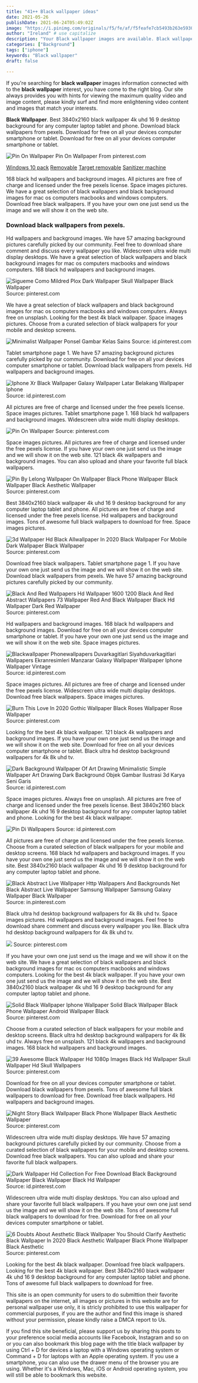```yaml
---
title: "41++ Black wallpaper ideas"
date: 2021-05-26
publishDate: 2021-06-24T05:49:02Z
image: "https://i.pinimg.com/originals/f5/fe/af/f5feafe7cb5493b263e593075db2a125.jpg"
author: "Ireland" # use capitalize
description: "Your Black wallpaper images are available. Black wallpaper are a topic that is being searched for and liked by netizens today. You can Find and Download the Black wallpaper files here. Find and Download all free photos and vectors."
categories: ["Background"]
tags: ["iphone"]
keywords: "Black wallpaper"
draft: false

---
```


If you're searching for **black wallpaper** images information connected with to the **black wallpaper** interest, you have come to the right  blog.  Our site always  provides you with  hints  for viewing  the maximum  quality video and image  content, please kindly surf and find more enlightening video content and images  that match your interests.

**Black Wallpaper**. Best 3840x2160 black wallpaper 4k uhd 16 9 desktop background for any computer laptop tablet and phone. Download black wallpapers from pexels. Download for free on all your devices computer smartphone or tablet. Download for free on all your devices computer smartphone or tablet.

![Pin On Wallpaper](https://i.pinimg.com/736x/26/f8/e3/26f8e30e0ce785aaf023c3e0fb689b83.jpg "Pin On Wallpaper")
Pin On Wallpaper From pinterest.com

[Windows 10 pack](/windows-10-pack/)
[Removable](/removable/)
[Target removable](/target-removable/)
[Sanitizer machine](/sanitizer-machine/)

168 black hd wallpapers and background images. All pictures are free of charge and licensed under the free pexels license. Space images pictures. We have a great selection of black wallpapers and black background images for mac os computers macbooks and windows computers. Download free black wallpapers. If you have your own one just send us the image and we will show it on the web site.

### Download black wallpapers from pexels.

Hd wallpapers and background images. We have 57 amazing background pictures carefully picked by our community. Feel free to download share comment and discuss every wallpaper you like. Widescreen ultra wide multi display desktops. We have a great selection of black wallpapers and black background images for mac os computers macbooks and windows computers. 168 black hd wallpapers and background images.


![Sigueme Como Mildred Plox Dark Wallpaper Skull Wallpaper Black Wallpaper](https://i.pinimg.com/originals/02/14/75/021475386be6043acbaccaf5bd12e38e.jpg "Sigueme Como Mildred Plox Dark Wallpaper Skull Wallpaper Black Wallpaper")
Source: pinterest.com

We have a great selection of black wallpapers and black background images for mac os computers macbooks and windows computers. Always free on unsplash. Looking for the best 4k black wallpaper. Space images pictures. Choose from a curated selection of black wallpapers for your mobile and desktop screens.

![Minimalist Wallpaper Ponsel Gambar Kelas Sains](https://i.pinimg.com/originals/03/61/ff/0361ffe39f022661b8b13c0c08ebcc9e.jpg "Minimalist Wallpaper Ponsel Gambar Kelas Sains")
Source: id.pinterest.com

Tablet smartphone page 1. We have 57 amazing background pictures carefully picked by our community. Download for free on all your devices computer smartphone or tablet. Download black wallpapers from pexels. Hd wallpapers and background images.

![Iphone Xr Black Wallpaper Galaxy Wallpaper Latar Belakang Wallpaper Iphone](https://i.pinimg.com/originals/98/fc/6a/98fc6a761dcb91f1a7673406a51f2c65.png "Iphone Xr Black Wallpaper Galaxy Wallpaper Latar Belakang Wallpaper Iphone")
Source: id.pinterest.com

All pictures are free of charge and licensed under the free pexels license. Space images pictures. Tablet smartphone page 1. 168 black hd wallpapers and background images. Widescreen ultra wide multi display desktops.

![Pin On Wallpaper](https://i.pinimg.com/736x/26/f8/e3/26f8e30e0ce785aaf023c3e0fb689b83.jpg "Pin On Wallpaper")
Source: pinterest.com

Space images pictures. All pictures are free of charge and licensed under the free pexels license. If you have your own one just send us the image and we will show it on the web site. 121 black 4k wallpapers and background images. You can also upload and share your favorite full black wallpapers.

![Pin By Lelong Wallpaper On Wallpaper Black Phone Wallpaper Black Wallpaper Black Aesthetic Wallpaper](https://i.pinimg.com/736x/df/e6/26/dfe626901533977d0883307f77628fa2.jpg "Pin By Lelong Wallpaper On Wallpaper Black Phone Wallpaper Black Wallpaper Black Aesthetic Wallpaper")
Source: pinterest.com

Best 3840x2160 black wallpaper 4k uhd 16 9 desktop background for any computer laptop tablet and phone. All pictures are free of charge and licensed under the free pexels license. Hd wallpapers and background images. Tons of awesome full black wallpapers to download for free. Space images pictures.

![3d Wallpaper Hd Black Allwallpaper In 2020 Black Wallpaper For Mobile Dark Wallpaper Black Wallpaper](https://i.pinimg.com/originals/1c/2e/ba/1c2eba4222294598a6ae48a5eb7330bc.png "3d Wallpaper Hd Black Allwallpaper In 2020 Black Wallpaper For Mobile Dark Wallpaper Black Wallpaper")
Source: pinterest.com

Download free black wallpapers. Tablet smartphone page 1. If you have your own one just send us the image and we will show it on the web site. Download black wallpapers from pexels. We have 57 amazing background pictures carefully picked by our community.

![Black And Red Wallpapers Hd Wallpaper 1600 1200 Black And Red Abstract Wallpapers 73 Wallpaper Red And Black Wallpaper Black Hd Wallpaper Dark Red Wallpaper](https://i.pinimg.com/originals/10/ad/5a/10ad5a61469c0428c4701c602e8839e6.jpg "Black And Red Wallpapers Hd Wallpaper 1600 1200 Black And Red Abstract Wallpapers 73 Wallpaper Red And Black Wallpaper Black Hd Wallpaper Dark Red Wallpaper")
Source: pinterest.com

Hd wallpapers and background images. 168 black hd wallpapers and background images. Download for free on all your devices computer smartphone or tablet. If you have your own one just send us the image and we will show it on the web site. Space images pictures.

![Blackwallpaper Phonewallpapers Duvarkagitlari Siyahduvarkagitlari Wallpapers Ekranresimleri Manzarar Galaxy Wallpaper Wallpaper Iphone Wallpaper Vintage](https://i.pinimg.com/originals/91/ac/bd/91acbde3e4a5c64743a7394012a25349.jpg "Blackwallpaper Phonewallpapers Duvarkagitlari Siyahduvarkagitlari Wallpapers Ekranresimleri Manzarar Galaxy Wallpaper Wallpaper Iphone Wallpaper Vintage")
Source: id.pinterest.com

Space images pictures. All pictures are free of charge and licensed under the free pexels license. Widescreen ultra wide multi display desktops. Download free black wallpapers. Space images pictures.

![Burn This Love In 2020 Gothic Wallpaper Black Roses Wallpaper Rose Wallpaper](https://i.pinimg.com/736x/e4/05/01/e40501b6efb46520a6438e8c635cc4fd.jpg "Burn This Love In 2020 Gothic Wallpaper Black Roses Wallpaper Rose Wallpaper")
Source: pinterest.com

Looking for the best 4k black wallpaper. 121 black 4k wallpapers and background images. If you have your own one just send us the image and we will show it on the web site. Download for free on all your devices computer smartphone or tablet. Black ultra hd desktop background wallpapers for 4k 8k uhd tv.

![Dark Background Wallpaper Of Art Drawing Minimalistic Simple Wallpaper Art Drawing Dark Background Objek Gambar Ilustrasi 3d Karya Seni Garis](https://i.pinimg.com/originals/1b/46/3f/1b463f17c3cde27e209aac93146d02e0.jpg "Dark Background Wallpaper Of Art Drawing Minimalistic Simple Wallpaper Art Drawing Dark Background Objek Gambar Ilustrasi 3d Karya Seni Garis")
Source: id.pinterest.com

Space images pictures. Always free on unsplash. All pictures are free of charge and licensed under the free pexels license. Best 3840x2160 black wallpaper 4k uhd 16 9 desktop background for any computer laptop tablet and phone. Looking for the best 4k black wallpaper.

![Pin Di Wallpapers](https://i.pinimg.com/originals/1a/5c/8b/1a5c8b4530f316a5770c01122bf4dff3.jpg "Pin Di Wallpapers")
Source: id.pinterest.com

All pictures are free of charge and licensed under the free pexels license. Choose from a curated selection of black wallpapers for your mobile and desktop screens. 168 black hd wallpapers and background images. If you have your own one just send us the image and we will show it on the web site. Best 3840x2160 black wallpaper 4k uhd 16 9 desktop background for any computer laptop tablet and phone.

![Black Abstract Live Wallpaper Http Wallpapers And Backgrounds Net Black Abstract Live Wallpaper Samsung Wallpaper Samsung Galaxy Wallpaper Black Wallpaper](https://i.pinimg.com/originals/ac/20/3a/ac203a6e54237e66db94b724c32b0ec1.jpg "Black Abstract Live Wallpaper Http Wallpapers And Backgrounds Net Black Abstract Live Wallpaper Samsung Wallpaper Samsung Galaxy Wallpaper Black Wallpaper")
Source: in.pinterest.com

Black ultra hd desktop background wallpapers for 4k 8k uhd tv. Space images pictures. Hd wallpapers and background images. Feel free to download share comment and discuss every wallpaper you like. Black ultra hd desktop background wallpapers for 4k 8k uhd tv.

![](https://i.pinimg.com/736x/6a/ac/d3/6aacd364fc77c2c6cb465651a7c5928e.jpg "")
Source: pinterest.com

If you have your own one just send us the image and we will show it on the web site. We have a great selection of black wallpapers and black background images for mac os computers macbooks and windows computers. Looking for the best 4k black wallpaper. If you have your own one just send us the image and we will show it on the web site. Best 3840x2160 black wallpaper 4k uhd 16 9 desktop background for any computer laptop tablet and phone.

![Solid Black Wallpaper Iphone Wallpaper Solid Black Wallpaper Black Phone Wallpaper Android Wallpaper Black](https://i.pinimg.com/originals/14/19/02/141902686cd3ea0857d4a5e4d9500c89.jpg "Solid Black Wallpaper Iphone Wallpaper Solid Black Wallpaper Black Phone Wallpaper Android Wallpaper Black")
Source: pinterest.com

Choose from a curated selection of black wallpapers for your mobile and desktop screens. Black ultra hd desktop background wallpapers for 4k 8k uhd tv. Always free on unsplash. 121 black 4k wallpapers and background images. 168 black hd wallpapers and background images.

![39 Awesome Black Wallpaper Hd 1080p Images Black Hd Wallpaper Skull Wallpaper Hd Skull Wallpapers](https://i.pinimg.com/originals/c1/f1/c2/c1f1c2454bce35bf9af114d5b2e102a2.jpg "39 Awesome Black Wallpaper Hd 1080p Images Black Hd Wallpaper Skull Wallpaper Hd Skull Wallpapers")
Source: pinterest.com

Download for free on all your devices computer smartphone or tablet. Download black wallpapers from pexels. Tons of awesome full black wallpapers to download for free. Download free black wallpapers. Hd wallpapers and background images.

![Night Story Black Wallpaper Black Phone Wallpaper Black Aesthetic Wallpaper](https://i.pinimg.com/originals/b6/c0/eb/b6c0eb985a9f048aba9bba9fd9b05369.jpg "Night Story Black Wallpaper Black Phone Wallpaper Black Aesthetic Wallpaper")
Source: pinterest.com

Widescreen ultra wide multi display desktops. We have 57 amazing background pictures carefully picked by our community. Choose from a curated selection of black wallpapers for your mobile and desktop screens. Download free black wallpapers. You can also upload and share your favorite full black wallpapers.

![Dark Wallpaper Hd Collection For Free Download Black Background Wallpaper Black Wallpaper Black Hd Wallpaper](https://i.pinimg.com/originals/5b/be/51/5bbe514dd733c24cf53b26dcc5b61d30.jpg "Dark Wallpaper Hd Collection For Free Download Black Background Wallpaper Black Wallpaper Black Hd Wallpaper")
Source: id.pinterest.com

Widescreen ultra wide multi display desktops. You can also upload and share your favorite full black wallpapers. If you have your own one just send us the image and we will show it on the web site. Tons of awesome full black wallpapers to download for free. Download for free on all your devices computer smartphone or tablet.

![6 Doubts About Aesthetic Black Wallpaper You Should Clarify Aesthetic Black Wallpaper In 2020 Black Aesthetic Wallpaper Black Phone Wallpaper Black Aesthetic](https://i.pinimg.com/originals/f5/fe/af/f5feafe7cb5493b263e593075db2a125.jpg "6 Doubts About Aesthetic Black Wallpaper You Should Clarify Aesthetic Black Wallpaper In 2020 Black Aesthetic Wallpaper Black Phone Wallpaper Black Aesthetic")
Source: pinterest.com

Looking for the best 4k black wallpaper. Download free black wallpapers. Looking for the best 4k black wallpaper. Best 3840x2160 black wallpaper 4k uhd 16 9 desktop background for any computer laptop tablet and phone. Tons of awesome full black wallpapers to download for free.

This site is an open community for users to do submittion their favorite wallpapers on the internet, all images or pictures in this website are for personal wallpaper use only, it is stricly prohibited to use this wallpaper for commercial purposes, if you are the author and find this image is shared without your permission, please kindly raise a DMCA report to Us.

If you find this site beneficial, please support us by sharing this posts to your preference social media accounts like Facebook, Instagram and so on or you can also bookmark this blog page with the title black wallpaper by using Ctrl + D for devices a laptop with a Windows operating system or Command + D for laptops with an Apple operating system. If you use a smartphone, you can also use the drawer menu of the browser you are using. Whether it's a Windows, Mac, iOS or Android operating system, you will still be able to bookmark this website.
